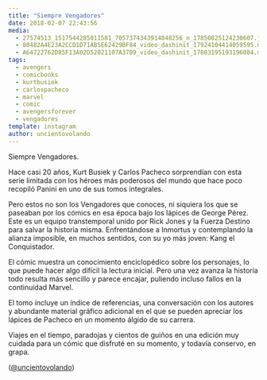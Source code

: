 ```yaml
---
title: "Siempre Vengadores"
date: 2018-02-07 22:43:56
media: 
  - 27574513_1517544285011581_7057374343914848256_n_17850825124230607.jpg
  - 80482A4E23A2CCD1D71AB5E62429BF84_video_dashinit_17924104414059595.mp4
  - A64722762D85F13A02D52021107A37B9_video_dashinit_17883195193196084.mp4
tags: 
  - avengers
  - comicbooks
  - kurtbusiek
  - carlospacheco
  - marvel
  - comic
  - avengersforever
  - vengadores
template: instagram
author: uncientovolando
---
```


Siempre Vengadores.


Hace casi 20 años, Kurt Busiek y Carlos Pacheco sorprendían con esta serie limitada con los héroes más poderosos del mundo que hace poco recopiló Panini en uno de sus tomos integrales.


Pero estos no son los Vengadores que conoces, ni siquiera los que se paseaban por los cómics en esa época bajo los lápices de George Pérez. Este es un equipo transtemporal unido por Rick Jones y la Fuerza Destino para salvar la historia misma. Enfrentándose a Inmortus y contemplando la alianza imposible, en muchos sentidos, con su yo más joven: Kang el Conquistador.


El cómic muestra un conocimiento enciclopédico sobre los personajes, lo que puede hacer algo difícil la lectura inicial. Pero una vez avanza la historia todo resulta más sencillo y parece encajar, puliendo incluso fallos en la continuidad Marvel.


El tomo incluye un índice de referencias, una conversación con los autores y abundante material gráfico adicional en el que se pueden apreciar los lápices de Pacheco en un momento álgido de su carrera.


Viajes en el tiempo, paradojas y cientos de guiños en una edición muy cuidada para un cómic que disfruté en su momento, y todavía conservo, en grapa.


([@uncientovolando](https://instagram.com/uncientovolando))



